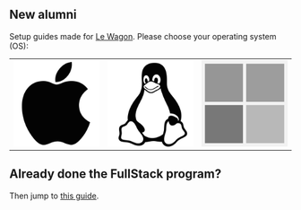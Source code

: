 ## New alumni

Setup guides made for [Le Wagon](https://www.lewagon.com). Please choose your operating system (OS):

<table>
  <tr>
    <td>
      <a href="OSX.md">
        <img src="images/apple.png" alt="OSX" />
      </a>
    </td>
    <td>
      <a href="UBUNTU.md">
        <img src="images/linux.png" alt="Ubuntu" />
      </a>
    </td>
    <td>
      <a href="http://www.everydaylinuxuser.com/2015/11/how-to-install-ubuntu-linux-alongside.html">
        <img src="images/windows.png" alt="Windows">
      </a>
    </td>
  </tr>
</table>

## Already done the FullStack program?

Then jump to [this guide](second-setup/OSX.md).
